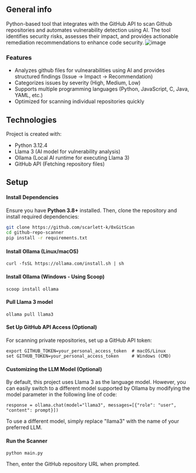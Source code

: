 ## General info
Python-based tool that integrates with the GitHub API to scan Github repositories and automates vulnerability detection using AI. The tool identifies security risks, assesses their impact, and provides actionable remediation recommendations to enhance code security.
![image](https://github.com/user-attachments/assets/734101e8-779c-4841-85aa-35c667dcb88b)

### Features
- Analyzes github files for vulnearabilities using AI and provides structured findings (Issue → Impact → Recommendation)
- Categorizes issues by severity (High, Medium, Low)
- Supports multiple programming languages (Python, JavaScript, C, Java, YAML, etc.)
- Optimized for scanning individual repositories quickly

## Technologies
Project is created with:
* Python 3.12.4
* Llama 3 (AI model for vulnerability analysis)
* Ollama (Local AI runtime for executing Llama 3)
* GitHub API (Fetching repository files)

## Setup
#### **Install Dependencies**
Ensure you have **Python 3.8+** installed. Then, clone the repository and install required dependencies:
```bash
git clone https://github.com/scarlett-k/0xGitScan
cd github-repo-scanner
pip install -r requirements.txt
```
#### **Install Ollama (Linux/macOS)**
```
curl -fsSL https://ollama.com/install.sh | sh
```
#### **Install Ollama (Windows - Using Scoop)**
```
scoop install ollama
```
#### **Pull Llama 3 model**
```
ollama pull llama3
```
#### **Set Up GitHub API Access (Optional)**
For scanning private repositories, set up a GitHub API token:
```
export GITHUB_TOKEN=your_personal_access_token  # macOS/Linux
set GITHUB_TOKEN=your_personal_access_token     # Windows (CMD)
```
#### **Customizing the LLM Model (Optional)**
By default, this project uses Llama 3 as the language model. However, you can easily switch to a different model supported by Ollama by modifying the model parameter in the following line of code:
```
response = ollama.chat(model="llama3", messages=[{"role": "user", "content": prompt}])
```
To use a different model, simply replace "llama3" with the name of your preferred LLM.
#### **Run the Scanner**
```
python main.py
```
Then, enter the GitHub repository URL when prompted.
